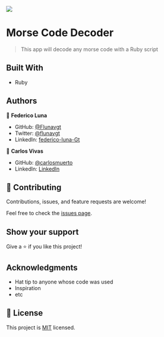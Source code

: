 ![](https://img.shields.io/badge/Microverse-blueviolet)

# Morse Code Decoder

> This app will decode any morse code with a Ruby script


## Built With

- Ruby


## Authors

👤 **Federico Luna**

- GitHub: [@Flunavgt](https://github.com/Flunavgt)
- Twitter: [@flunavgt](https://twitter.com/flunavgt)
- LinkedIn: [federico-luna-Gt](https://linkedin.com/in/federico-luna-Gt)

👤 **Carlos Vivas**

- GitHub: [@carlosmuerto](https://github.com/carlosmuerto)
- LinkedIn: [LinkedIn](https://www.linkedin.com/in/carlos-antonio-vivas-nieto/)


## 🤝 Contributing

Contributions, issues, and feature requests are welcome!

Feel free to check the [issues page](../../issues/).

## Show your support

Give a ⭐️ if you like this project!

## Acknowledgments

- Hat tip to anyone whose code was used
- Inspiration
- etc

## 📝 License

This project is [MIT](./LICENSE) licensed.
